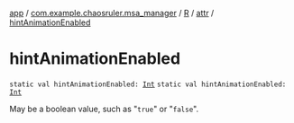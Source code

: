 [app](../../../index.md) / [com.example.chaosruler.msa_manager](../../index.md) / [R](../index.md) / [attr](index.md) / [hintAnimationEnabled](.)

# hintAnimationEnabled

`static val hintAnimationEnabled: `[`Int`](https://kotlinlang.org/api/latest/jvm/stdlib/kotlin/-int/index.html)
`static val hintAnimationEnabled: `[`Int`](https://kotlinlang.org/api/latest/jvm/stdlib/kotlin/-int/index.html)

May be a boolean value, such as "`true`" or "`false`".

